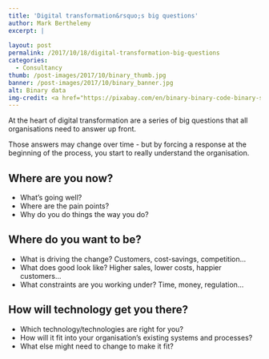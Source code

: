 ```yaml
---
title: 'Digital transformation&rsquo;s big questions'
author: Mark Berthelemy
excerpt: |
   
layout: post
permalink: /2017/10/18/digital-transformation-big-questions
categories:
  - Consultancy
thumb: /post-images/2017/10/binary_thumb.jpg
banner: /post-images/2017/10/binary_banner.jpg
alt: Binary data
img-credit: <a href="https://pixabay.com/en/binary-binary-code-binary-system-2689157/" target="_blank">Pixabay</a>
---
```

At the heart of digital transformation are a series of big questions that all organisations need to answer up front.

Those answers may change over time - but by forcing a response at the beginning of the process, you start to really understand the organisation.

## Where are you now?

- What’s going well?
- Where are the pain points?
- Why do you do things the way you do?

## Where do you want to be?

- What is driving the change? Customers, cost-savings, competition...
- What does good look like? Higher sales, lower costs, happier customers...
- What constraints are you working under? Time, money, regulation…

## How will technology get you there?

- Which technology/technologies are right for you?
- How will it fit into your organisation’s existing systems and processes?
- What else might need to change to make it fit?
